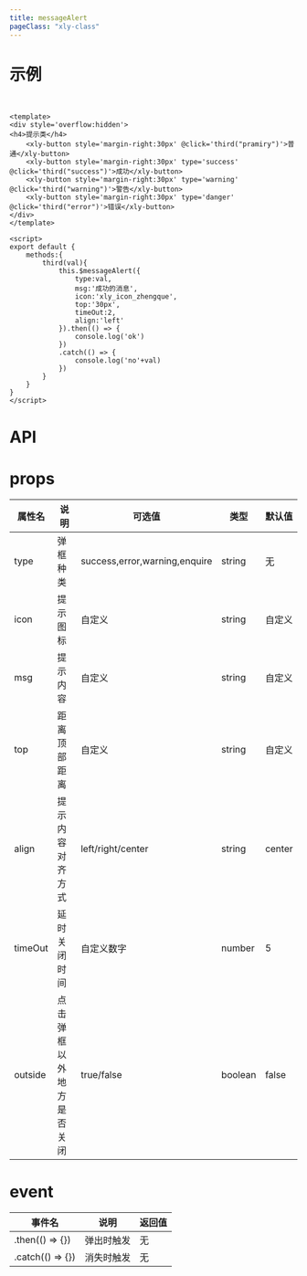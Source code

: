```yaml
---
title: messageAlert
pageClass: "xly-class"
---
```

# 示例

<br/>

<template>
<div style='overflow:hidden'>
<h4>提示类</h4>
    <xly-button style='margin-right:30px' @click='third("enquire")'>普通</xly-button>
    <xly-button style='margin-right:30px' type='success' @click='third("success")'>成功</xly-button>
    <xly-button style='margin-right:30px' type='warning' @click='third("warning")'>警告</xly-button>
    <xly-button style='margin-right:30px' type='danger' @click='third("error")'>错误</xly-button>
</div>
</template> 

<script>
export default {
    methods:{
        third(val){
            this.$messageAlert({
                type:val,
                msg:`${val}的消息`,
                top:'30px',
                timeOut:20,
                align:'left',
                icon:'xly_icon_loading_line',
                outside:true
            }).then(() => {
                console.log('ok')
            })
            .catch(() => {
                console.log('no'+val)
            })
        }
    }
}
</script>

```vue
<template>
<div style='overflow:hidden'>
<h4>提示类</h4>
    <xly-button style='margin-right:30px' @click='third("pramiry")'>普通</xly-button>
    <xly-button style='margin-right:30px' type='success' @click='third("success")'>成功</xly-button>
    <xly-button style='margin-right:30px' type='warning' @click='third("warning")'>警告</xly-button>
    <xly-button style='margin-right:30px' type='danger' @click='third("error")'>错误</xly-button>
</div>
</template> 

<script>
export default {
    methods:{
        third(val){
            this.$messageAlert({
                type:val,
                msg:'成功的消息',
                icon:'xly_icon_zhengque',
                top:'30px',
                timeOut:2,
                align:'left'
            }).then(() => {
                console.log('ok')
            })
            .catch(() => {
                console.log('no'+val)
            })
        }
    }
}
</script>
```

# API

# props

| 属性名             | 说明         | 可选值                                      | 类型    | 默认值  |
| ----------------- | ------------ | ------------------------------------------- | ------- | ------- |
| type       | 弹框种类         | success,error,warning,enquire | string  | 无 |
| icon            | 提示图标        | 自定义                        | string  | 自定义   |
| msg            |提示内容   | 自定义                        | string  | 自定义   |
| top            |距离顶部距离   | 自定义                        | string  | 自定义   |
| align            |提示内容对齐方式   | left/right/center            | string  | center   |
| timeOut            | 延时关闭时间         | 自定义数字               | number  | 5   |
| outside            | 点击弹框以外地方是否关闭         | true/false               | boolean  | false   |



# event

| 事件名 | 说明            | 返回值 |
| ------ | --------------- | ------ |
| .then(() => {})  | 弹出时触发 | 无     |
| .catch(() => {})  | 消失时触发 | 无     |

